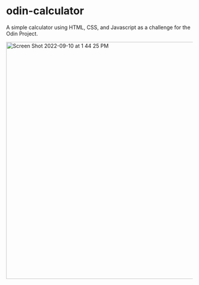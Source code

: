 # odin-calculator

A simple calculator using HTML, CSS, and Javascript as a challenge for the Odin Project.

<img width="640" alt="Screen Shot 2022-09-10 at 1 44 25 PM" src="https://user-images.githubusercontent.com/19597150/189476145-c6fa5cb5-1916-481b-bc98-4c80daba66ee.png">

